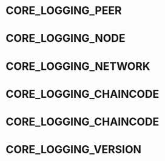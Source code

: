 # CORE_LOGGING_PEER
# CORE_LOGGING_NODE
# CORE_LOGGING_NETWORK
# CORE_LOGGING_CHAINCODE
# CORE_LOGGING_CHAINCODE
# CORE_LOGGING_VERSION